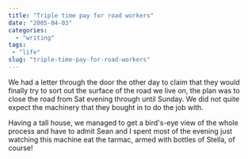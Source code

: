 ```yaml
---
title: "Triple time pay for road workers"
date: "2005-04-03"
categories:
  - "writing"
tags:
 - "life"
slug: "triple-time-pay-for-road-workers"
---
```


 <!-- [![construction][image-1]][1] -->
 <!-- [![workers][image-2]][2] -->
We had a letter through the door the other day to claim that they would finally try to sort out the surface of the road we live on, the plan was to close the road from Sat evening through until Sunday. We did not quite expect the machinery that they bought in to do the job with.

Having a tall house, we managed to get a bird's-eye view of the whole process and have to admit Sean and I spent most of the evening just watching this machine eat the tarmac, armed with bottles of Stella, of course!

[1]:	https://www.shibbyonline.co.uk/wp-content/images/road1.jpg
[2]:	https://www.shibbyonline.co.uk/wp-content/images/road2.jpg

[image-1]:	/images/road1.jpg
[image-2]:	/images/road2.jpg
